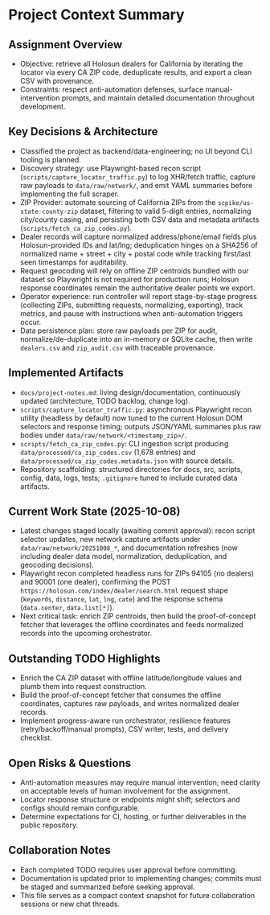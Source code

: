# Project Context Summary

## Assignment Overview
- Objective: retrieve all Holosun dealers for California by iterating the locator via every CA ZIP code, deduplicate results, and export a clean CSV with provenance.
- Constraints: respect anti-automation defenses, surface manual-intervention prompts, and maintain detailed documentation throughout development.

## Key Decisions & Architecture
- Classified the project as backend/data-engineering; no UI beyond CLI tooling is planned.
- Discovery strategy: use Playwright-based recon script (`scripts/capture_locator_traffic.py`) to log XHR/fetch traffic, capture raw payloads to `data/raw/network/`, and emit YAML summaries before implementing the full scraper.
- ZIP Provider: automate sourcing of California ZIPs from the `scpike/us-state-county-zip` dataset, filtering to valid 5-digit entries, normalizing city/county casing, and persisting both CSV data and metadata artifacts (`scripts/fetch_ca_zip_codes.py`).
- Dealer records will capture normalized address/phone/email fields plus Holosun-provided IDs and lat/lng; deduplication hinges on a SHA256 of normalized name + street + city + postal code while tracking first/last seen timestamps for auditability.
- Request geocoding will rely on offline ZIP centroids bundled with our dataset so Playwright is not required for production runs; Holosun response coordinates remain the authoritative dealer points we export.
- Operator experience: run controller will report stage-by-stage progress (collecting ZIPs, submitting requests, normalizing, exporting), track metrics, and pause with instructions when anti-automation triggers occur.
- Data persistence plan: store raw payloads per ZIP for audit, normalize/de-duplicate into an in-memory or SQLite cache, then write `dealers.csv` and `zip_audit.csv` with traceable provenance.

## Implemented Artifacts
- `docs/project-notes.md`: living design/documentation, continuously updated (architecture, TODO backlog, change log).
- `scripts/capture_locator_traffic.py`: asynchronous Playwright recon utility (headless by default) now tuned to the current Holosun DOM selectors and response timing; outputs JSON/YAML summaries plus raw bodies under `data/raw/network/<timestamp_zip>/`.
- `scripts/fetch_ca_zip_codes.py`: CLI ingestion script producing `data/processed/ca_zip_codes.csv` (1,678 entries) and `data/processed/ca_zip_codes.metadata.json` with source details.
- Repository scaffolding: structured directories for docs, src, scripts, config, data, logs, tests; `.gitignore` tuned to include curated data artifacts.

## Current Work State (2025-10-08)
- Latest changes staged locally (awaiting commit approval): recon script selector updates, new network capture artifacts under `data/raw/network/20251008_*`, and documentation refreshes (now including dealer data model, normalization, deduplication, and geocoding decisions).
- Playwright recon completed headless runs for ZIPs 94105 (no dealers) and 90001 (one dealer), confirming the POST `https://holosun.com/index/dealer/search.html` request shape (`keywords`, `distance`, `lat`, `lng`, `cate`) and the response schema (`data.center`, `data.list[*]`).
- Next critical task: enrich ZIP centroids, then build the proof-of-concept fetcher that leverages the offline coordinates and feeds normalized records into the upcoming orchestrator.

## Outstanding TODO Highlights
- Enrich the CA ZIP dataset with offline latitude/longitude values and plumb them into request construction.
- Build the proof-of-concept fetcher that consumes the offline coordinates, captures raw payloads, and writes normalized dealer records.
- Implement progress-aware run orchestrator, resilience features (retry/backoff/manual prompts), CSV writer, tests, and delivery checklist.

## Open Risks & Questions
- Anti-automation measures may require manual intervention; need clarity on acceptable levels of human involvement for the assignment.
- Locator response structure or endpoints might shift; selectors and configs should remain configurable.
- Determine expectations for CI, hosting, or further deliverables in the public repository.

## Collaboration Notes
- Each completed TODO requires user approval before committing.
- Documentation is updated prior to implementing changes; commits must be staged and summarized before seeking approval.
- This file serves as a compact context snapshot for future collaboration sessions or new chat threads.
